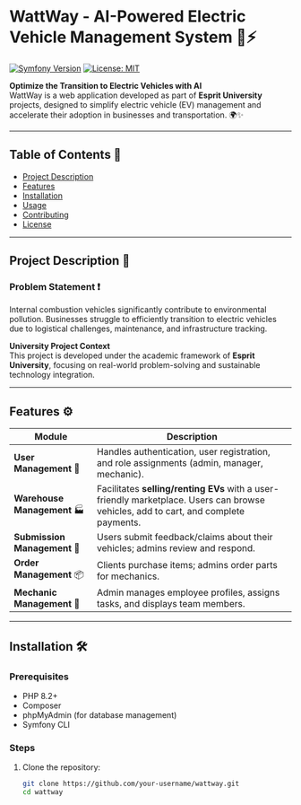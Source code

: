 # WattWay - AI-Powered Electric Vehicle Management System 🚗⚡

[![Symfony Version](https://img.shields.io/badge/Symfony-6.4-%23007ACC?logo=symfony)](https://symfony.com/)
[![License: MIT](https://img.shields.io/badge/License-MIT-blue.svg)](LICENSE)

**Optimize the Transition to Electric Vehicles with AI**  
WattWay is a web application developed as part of **Esprit University** projects, designed to simplify electric vehicle (EV) management and accelerate their adoption in businesses and transportation. 🌍✨

---

## Table of Contents 📑
- [Project Description](#project-description-)
- [Features](#features-)
- [Installation](#installation-)
- [Usage](#usage-)
- [Contributing](#contributing-)
- [License](#license-)

---

## Project Description 🚀

### Problem Statement ❗
Internal combustion vehicles significantly contribute to environmental pollution. Businesses struggle to efficiently transition to electric vehicles due to logistical challenges, maintenance, and infrastructure tracking.



**University Project Context**  
This project is developed under the academic framework of **Esprit University**, focusing on real-world problem-solving and sustainable technology integration.

---

## Features ⚙️

| Module                   | Description                                                                 |
|--------------------------|-----------------------------------------------------------------------------|
| **User Management** 🔐    | Handles authentication, user registration, and role assignments (admin, manager, mechanic). |
| **Warehouse Management** 🏭 | Facilitates **selling/renting EVs** with a user-friendly marketplace. Users can browse vehicles, add to cart, and complete payments. |
| **Submission Management** 📄 | Users submit feedback/claims about their vehicles; admins review and respond. |
| **Order Management** 📦    | Clients purchase items; admins order parts for mechanics.                  |
| **Mechanic Management** 🔧 | Admin manages employee profiles, assigns tasks, and displays team members. |

---

## Installation 🛠️

### Prerequisites
- PHP 8.2+
- Composer
- phpMyAdmin (for database management)
- Symfony CLI

### Steps
1. Clone the repository:
   ```bash
   git clone https://github.com/your-username/wattway.git
   cd wattway
